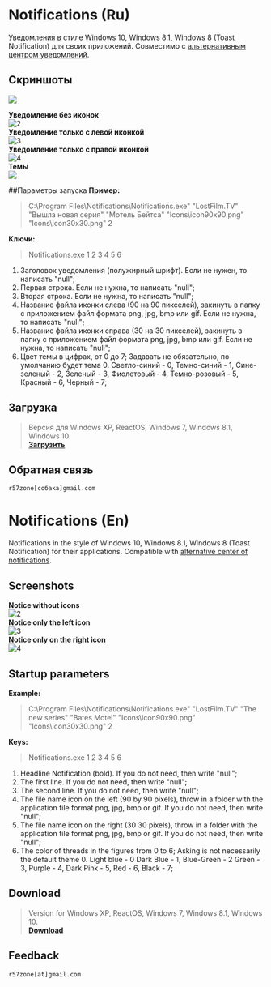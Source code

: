 # Notifications (Ru)
Уведомления в стиле Windows 10, Windows 8.1, Windows 8 (Toast Notification) для своих приложений. Совместимо с [альтернативным центром уведомлений](https://github.com/r57zone/Notification-center).

## Скриншоты
![](https://cloud.githubusercontent.com/assets/9499881/17830407/63166c72-66db-11e6-9665-eaae5361cb34.png)<br>

**Уведомление без иконок**<br>
![2](https://cloud.githubusercontent.com/assets/9499881/8045036/ab2760c8-0e41-11e5-8cee-f70560396b72.png)<br>
**Уведомление только с левой иконкой**<br>
![3](https://cloud.githubusercontent.com/assets/9499881/8045046/c59390da-0e41-11e5-9b6b-348e84d29430.png)<br>
**Уведомление только с правой иконкой**<br>
![4](https://cloud.githubusercontent.com/assets/9499881/8044982/61133a7a-0e41-11e5-94be-b1d80a1f2c52.png)<br>
**Темы**<br>
![](https://cloud.githubusercontent.com/assets/9499881/17571313/c4d142b6-5f60-11e6-953e-e4ae9891bc43.png)<br>

##Параметры запуска
**Пример:**<br>
>C:\Program Files\Notifications\Notifications.exe" "LostFilm.TV" "Вышла новая серия" "Мотель Бейтса" "Icons\icon90x90.png" "Icons\icon30x30.png" 2<br>

**Ключи:**<br>
>Notifications.exe 1 2 3 4 5 6

1. Заголовок уведомления (полужирный шрифт). Если не нужен, то написать "null";<br>
2. Первая строка. Если не нужна, то написать "null";<br>
3. Вторая строка. Если не нужна, то написать "null";<br>
4. Название файла иконки слева (90 на 90 пикселей), закинуть в папку с приложением файл формата png, jpg, bmp или gif. Если не нужна, то написать "null";<br>
5. Название файла иконки справа (30 на 30 пикселей), закинуть в папку с приложением файл формата png, jpg, bmp или gif. Если не нужна, то написать "null";<br>
6. Цвет темы в цифрах, от 0 до 7; Задавать не обязательно, по умолчанию будет тема 0. Светло-синий - 0, Темно-синий - 1, Сине-зеленый - 2, Зеленый - 3, Фиолетовый - 4, Темно-розовый - 5, Красный - 6, Черный - 7; 

## Загрузка
>Версия для Windows XP, ReactOS, Windows 7, Windows 8.1, Windows 10.<br>
**[Загрузить](https://github.com/r57zone/notifications/releases)**

## Обратная связь
`r57zone[собака]gmail.com`

# Notifications (En)
Notifications in the style of Windows 10, Windows 8.1, Windows 8 (Toast Notification) for their applications. Compatible with [alternative center of notifications](https://github.com/r57zone/Notification-center).

## Screenshots
**Notice without icons**<br>
![2](https://cloud.githubusercontent.com/assets/9499881/8045036/ab2760c8-0e41-11e5-8cee-f70560396b72.png)<br>
**Notice only the left icon**<br>
![3](https://cloud.githubusercontent.com/assets/9499881/8045046/c59390da-0e41-11e5-9b6b-348e84d29430.png)<br>
**Notice only on the right icon**<br>
![4](https://cloud.githubusercontent.com/assets/9499881/8044982/61133a7a-0e41-11e5-94be-b1d80a1f2c52.png)<br>

## Startup parameters
**Example:**<br>
>C:\Program Files\Notifications\Notifications.exe" "LostFilm.TV" "The new series" "Bates Motel" "Icons\icon90x90.png" "Icons\icon30x30.png" 2<br>

**Keys:**<br>
>Notifications.exe 1 2 3 4 5 6

1. Headline Notification (bold). If you do not need, then write "null";<br>
2. The first line. If you do not need, then write "null";<br>
3. The second line. If you do not need, then write "null";<br>
4. The file name icon on the left (90 by 90 pixels), throw in a folder with the application file format png, jpg, bmp or gif. If you do not need, then write "null";<br>
5. The file name icon on the right (30 30 pixels), throw in a folder with the application file format png, jpg, bmp or gif. If you do not need, then write "null";<br>
6. The color of threads in the figures from 0 to 6; Asking is not necessarily the default theme 0. Light blue - 0 Dark Blue - 1, Blue-Green - 2 Green - 3, Purple - 4, Dark Pink - 5, Red - 6, Black - 7;

## Download
>Version for Windows XP, ReactOS, Windows 7, Windows 8.1, Windows 10.<br>
**[Download](https://github.com/r57zone/notifications/releases)**


## Feedback
`r57zone[at]gmail.com`
